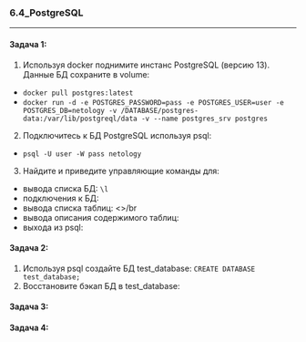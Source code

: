 ### 6.4_PostgreSQL
-------------------------------------------------------------------------------------------------
#### Задача 1: </br>
1) Используя docker поднимите инстанс PostgreSQL (версию 13). Данные БД сохраните в volume: </br>
- `docker pull postgres:latest` </br>
- `docker run -d -e POSTGRES_PASSWORD=pass -e POSTGRES_USER=user -e POSTGRES_DB=netology -v /DATABASE/postgres-data:/var/lib/postgreql/data -v --name postgres_srv postgres` </br>
2) Подключитесь к БД PostgreSQL используя psql: </br>
- `psql -U user -W pass netology` </br>
3) Найдите и приведите управляющие команды для: </br>
- вывода списка БД: `\l` </br>
- подключения к БД: </br>
- вывода списка таблиц: <>/br
- вывода описания содержимого таблиц: </br>
- выхода из psql: </br>
#### Задача 2: </br>
1) Используя psql создайте БД test_database: `CREATE DATABASE test_database;` </br>
2) Восстановите бэкап БД в test_database: </br>
#### Задача 3: </br>
#### Задача 4: </br>
